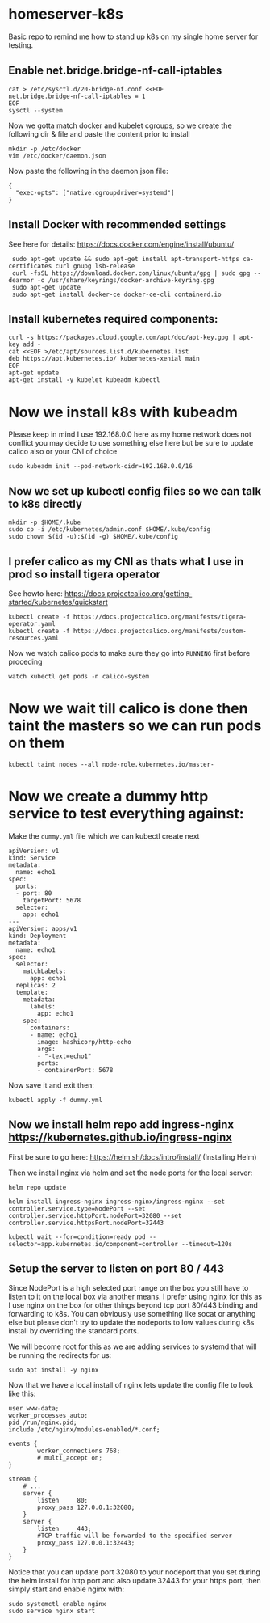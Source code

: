 # homeserver-k8s
Basic repo to remind me how to stand up k8s on my single home server for testing.

## Enable net.bridge.bridge-nf-call-iptables
    cat > /etc/sysctl.d/20-bridge-nf.conf <<EOF
    net.bridge.bridge-nf-call-iptables = 1
    EOF
    sysctl --system
    
Now we gotta match docker and kubelet cgroups, so we create the following dir & file and paste the content prior to install

    mkdir -p /etc/docker
    vim /etc/docker/daemon.json
    
Now paste the following in the daemon.json file:

    {
      "exec-opts": ["native.cgroupdriver=systemd"]
    }
    
## Install Docker with recommended settings
See here for details: https://docs.docker.com/engine/install/ubuntu/

     sudo apt-get update && sudo apt-get install apt-transport-https ca-certificates curl gnupg lsb-release
     curl -fsSL https://download.docker.com/linux/ubuntu/gpg | sudo gpg --dearmor -o /usr/share/keyrings/docker-archive-keyring.gpg
     sudo apt-get update
     sudo apt-get install docker-ce docker-ce-cli containerd.io
     
## Install kubernetes required components:
    curl -s https://packages.cloud.google.com/apt/doc/apt-key.gpg | apt-key add -
    cat <<EOF >/etc/apt/sources.list.d/kubernetes.list
    deb https://apt.kubernetes.io/ kubernetes-xenial main
    EOF
    apt-get update
    apt-get install -y kubelet kubeadm kubectl
    
# Now we install k8s with kubeadm
Please keep in mind I use 192.168.0.0 here as my home network does not conflict you may decide to use something else here but be sure to update calico also or your CNI of choice

    sudo kubeadm init --pod-network-cidr=192.168.0.0/16

## Now we set up kubectl config files so we can talk to k8s directly

    mkdir -p $HOME/.kube
    sudo cp -i /etc/kubernetes/admin.conf $HOME/.kube/config
    sudo chown $(id -u):$(id -g) $HOME/.kube/config
    
## I prefer calico as my CNI as thats what I use in prod so install tigera operator
See howto here: https://docs.projectcalico.org/getting-started/kubernetes/quickstart

    kubectl create -f https://docs.projectcalico.org/manifests/tigera-operator.yaml
    kubectl create -f https://docs.projectcalico.org/manifests/custom-resources.yaml

Now we watch calico pods to make sure they go into `RUNNING` first before proceding

    watch kubectl get pods -n calico-system

# Now we wait till calico is done then taint the masters so we can run pods on them

    kubectl taint nodes --all node-role.kubernetes.io/master-
   

# Now we create a dummy http service to test everything against:
Make the `dummy.yml` file which we can kubectl create next

    apiVersion: v1
    kind: Service
    metadata:
      name: echo1
    spec:
      ports:
      - port: 80
        targetPort: 5678
      selector:
        app: echo1
    ---
    apiVersion: apps/v1
    kind: Deployment
    metadata:
      name: echo1
    spec:
      selector:
        matchLabels:
          app: echo1
      replicas: 2
      template:
        metadata:
          labels:
            app: echo1
        spec:
          containers:
          - name: echo1
            image: hashicorp/http-echo
            args:
            - "-text=echo1"
            ports:
            - containerPort: 5678
            
Now save it and exit then:

    kubectl apply -f dummy.yml
    
    
## Now we install helm repo add ingress-nginx https://kubernetes.github.io/ingress-nginx

First be sure to go here: https://helm.sh/docs/intro/install/ (Installing Helm)

Then we install nginx via helm and set the node ports for the local server:

    helm repo update

    helm install ingress-nginx ingress-nginx/ingress-nginx --set controller.service.type=NodePort --set controller.service.httpPort.nodePort=32080 --set controller.service.httpsPort.nodePort=32443

    kubectl wait --for=condition=ready pod --selector=app.kubernetes.io/component=controller --timeout=120s
    
## Setup the server to listen on port 80 / 443
Since NodePort is a high selected port range on the box you still have to listen to it on the local box via another means.  I prefer using nginx for this as I use nginx on the box for other things beyond tcp port 80/443 binding and forwarding to k8s.  You can obviously use something like socat or anything else but please don't try to update the nodeports to low values during k8s install by overriding the standard ports.

We will become root for this as we are adding services to systemd that will be running the redirects for us:

    sudo apt install -y nginx

Now that we have a local install of nginx lets update the config file to look like this:

    user www-data;
    worker_processes auto;
    pid /run/nginx.pid;
    include /etc/nginx/modules-enabled/*.conf;

    events {
            worker_connections 768;
            # multi_accept on;
    }

    stream {
        # ...
        server {
            listen     80;
            proxy_pass 127.0.0.1:32080;
        }
        server {
            listen     443;
            #TCP traffic will be forwarded to the specified server
            proxy_pass 127.0.0.1:32443;
        }
    }
    
    
Notice that you can update port 32080 to your nodeport that you set during the helm install for http port and also update 32443 for your https port, then simply start and enable nginx with:

    sudo systemctl enable nginx
    sudo service nginx start
    
